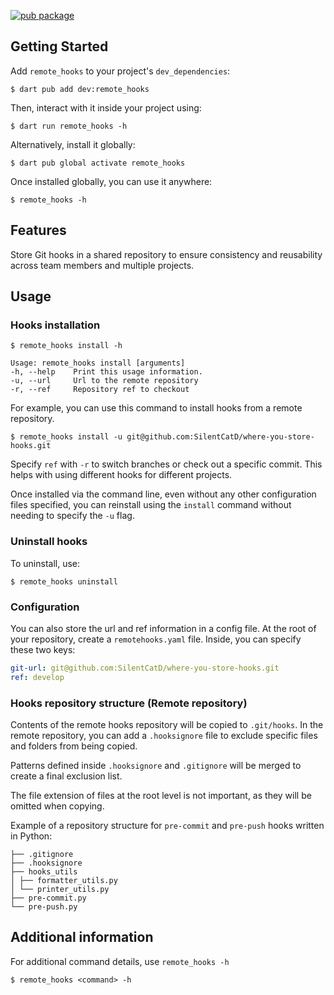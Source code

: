 <!--
This README describes the package. If you publish this package to pub.dev,
this README's contents appear on the landing page for your package.

For information about how to write a good package README, see the guide for
[writing package pages](https://dart.dev/guides/libraries/writing-package-pages).

For general information about developing packages, see the Dart guide for
[creating packages](https://dart.dev/guides/libraries/create-library-packages)
and the Flutter guide for
[developing packages and plugins](https://flutter.dev/developing-packages).
-->

[![pub package](https://img.shields.io/pub/v/remote_hooks?color=green&include_prereleases&style=plastic)](https://pub.dev/packages/remote_hooks)

## Getting Started

Add `remote_hooks` to your project's `dev_dependencies`:

```shell
$ dart pub add dev:remote_hooks
```

Then, interact with it inside your project using:

```shell
$ dart run remote_hooks -h
```

Alternatively, install it globally:

```shell
$ dart pub global activate remote_hooks
```

Once installed globally, you can use it anywhere:

```shell
$ remote_hooks -h
```

## Features

Store Git hooks in a shared repository to ensure consistency and reusability across team members
and multiple projects.

## Usage

### Hooks installation

```shell
$ remote_hooks install -h

Usage: remote_hooks install [arguments]
-h, --help    Print this usage information.
-u, --url     Url to the remote repository
-r, --ref     Repository ref to checkout
```

For example, you can use this command to install hooks from a remote repository.

```shell
$ remote_hooks install -u git@github.com:SilentCatD/where-you-store-hooks.git
```

Specify `ref` with `-r` to switch branches or check out a specific commit. This helps with using
different hooks for different projects.

Once installed via the command line, even without any other configuration files specified, you can
reinstall using the `install` command without needing to specify the `-u` flag.

### Uninstall hooks

To uninstall, use:

```shell
$ remote_hooks uninstall
```

### Configuration

You can also store the url and ref information in a config file.
At the root of your repository, create a `remotehooks.yaml` file. Inside, you can specify these
two keys:

```yaml
git-url: git@github.com:SilentCatD/where-you-store-hooks.git
ref: develop
```

### Hooks repository structure (Remote repository)

Contents of the remote hooks repository will be copied to `.git/hooks`. In the remote repository,
you can add a `.hooksignore` file to exclude specific files and folders from being copied.

Patterns defined inside `.hooksignore` and `.gitignore` will be merged to create a final exclusion
list.

The file extension of files at the root level is not important, as they will be omitted when
copying.

Example of a repository structure for `pre-commit` and `pre-push` hooks written in Python:

```shell
├── .gitignore
├── .hooksignore
├── hooks_utils
│ ├── formatter_utils.py
│ └── printer_utils.py
├── pre-commit.py
└── pre-push.py
```

## Additional information

For additional command details, use `remote_hooks -h`

```shell
$ remote_hooks <command> -h
```



